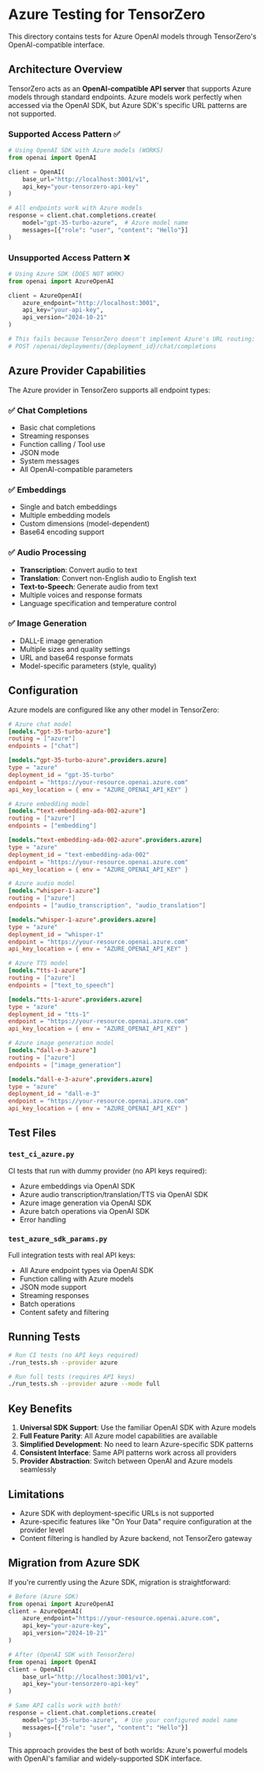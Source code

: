 # Azure Testing for TensorZero

This directory contains tests for Azure OpenAI models through TensorZero's OpenAI-compatible interface.

## Architecture Overview

TensorZero acts as an **OpenAI-compatible API server** that supports Azure models through standard endpoints. Azure models work perfectly when accessed via the OpenAI SDK, but Azure SDK's specific URL patterns are not supported.

### Supported Access Pattern ✅
```python
# Using OpenAI SDK with Azure models (WORKS)
from openai import OpenAI

client = OpenAI(
    base_url="http://localhost:3001/v1",
    api_key="your-tensorzero-api-key"
)

# All endpoints work with Azure models
response = client.chat.completions.create(
    model="gpt-35-turbo-azure",  # Azure model name
    messages=[{"role": "user", "content": "Hello"}]
)
```

### Unsupported Access Pattern ❌
```python
# Using Azure SDK (DOES NOT WORK)
from openai import AzureOpenAI

client = AzureOpenAI(
    azure_endpoint="http://localhost:3001",
    api_key="your-api-key",
    api_version="2024-10-21"
)

# This fails because TensorZero doesn't implement Azure's URL routing:
# POST /openai/deployments/{deployment_id}/chat/completions
```

## Azure Provider Capabilities

The Azure provider in TensorZero supports all endpoint types:

### ✅ Chat Completions
- Basic chat completions
- Streaming responses
- Function calling / Tool use
- JSON mode
- System messages
- All OpenAI-compatible parameters

### ✅ Embeddings
- Single and batch embeddings
- Multiple embedding models
- Custom dimensions (model-dependent)
- Base64 encoding support

### ✅ Audio Processing
- **Transcription**: Convert audio to text
- **Translation**: Convert non-English audio to English text  
- **Text-to-Speech**: Generate audio from text
- Multiple voices and response formats
- Language specification and temperature control

### ✅ Image Generation
- DALL-E image generation
- Multiple sizes and quality settings
- URL and base64 response formats
- Model-specific parameters (style, quality)

## Configuration

Azure models are configured like any other model in TensorZero:

```toml
# Azure chat model
[models."gpt-35-turbo-azure"]
routing = ["azure"]
endpoints = ["chat"]

[models."gpt-35-turbo-azure".providers.azure]
type = "azure"
deployment_id = "gpt-35-turbo"
endpoint = "https://your-resource.openai.azure.com"
api_key_location = { env = "AZURE_OPENAI_API_KEY" }

# Azure embedding model
[models."text-embedding-ada-002-azure"]
routing = ["azure"]  
endpoints = ["embedding"]

[models."text-embedding-ada-002-azure".providers.azure]
type = "azure"
deployment_id = "text-embedding-ada-002"
endpoint = "https://your-resource.openai.azure.com"
api_key_location = { env = "AZURE_OPENAI_API_KEY" }

# Azure audio model
[models."whisper-1-azure"]
routing = ["azure"]
endpoints = ["audio_transcription", "audio_translation"]

[models."whisper-1-azure".providers.azure]
type = "azure"
deployment_id = "whisper-1"
endpoint = "https://your-resource.openai.azure.com"
api_key_location = { env = "AZURE_OPENAI_API_KEY" }

# Azure TTS model
[models."tts-1-azure"]
routing = ["azure"]
endpoints = ["text_to_speech"]

[models."tts-1-azure".providers.azure]
type = "azure"
deployment_id = "tts-1"
endpoint = "https://your-resource.openai.azure.com"
api_key_location = { env = "AZURE_OPENAI_API_KEY" }

# Azure image generation model
[models."dall-e-3-azure"]
routing = ["azure"]
endpoints = ["image_generation"]

[models."dall-e-3-azure".providers.azure]
type = "azure"
deployment_id = "dall-e-3"
endpoint = "https://your-resource.openai.azure.com"
api_key_location = { env = "AZURE_OPENAI_API_KEY" }
```

## Test Files

### `test_ci_azure.py`
CI tests that run with dummy provider (no API keys required):
- Azure embeddings via OpenAI SDK
- Azure audio transcription/translation/TTS via OpenAI SDK
- Azure image generation via OpenAI SDK
- Azure batch operations via OpenAI SDK
- Error handling

### `test_azure_sdk_params.py`
Full integration tests with real API keys:
- All Azure endpoint types via OpenAI SDK
- Function calling with Azure models
- JSON mode support
- Streaming responses
- Batch operations
- Content safety and filtering

## Running Tests

```bash
# Run CI tests (no API keys required)
./run_tests.sh --provider azure

# Run full tests (requires API keys)
./run_tests.sh --provider azure --mode full
```

## Key Benefits

1. **Universal SDK Support**: Use the familiar OpenAI SDK with Azure models
2. **Full Feature Parity**: All Azure model capabilities are available
3. **Simplified Development**: No need to learn Azure-specific SDK patterns
4. **Consistent Interface**: Same API patterns work across all providers
5. **Provider Abstraction**: Switch between OpenAI and Azure models seamlessly

## Limitations

- Azure SDK with deployment-specific URLs is not supported
- Azure-specific features like "On Your Data" require configuration at the provider level
- Content filtering is handled by Azure backend, not TensorZero gateway

## Migration from Azure SDK

If you're currently using the Azure SDK, migration is straightforward:

```python
# Before (Azure SDK)
from openai import AzureOpenAI
client = AzureOpenAI(
    azure_endpoint="https://your-resource.openai.azure.com",
    api_key="your-azure-key",
    api_version="2024-10-21"
)

# After (OpenAI SDK with TensorZero)
from openai import OpenAI
client = OpenAI(
    base_url="http://localhost:3001/v1",
    api_key="your-tensorzero-api-key"
)

# Same API calls work with both!
response = client.chat.completions.create(
    model="gpt-35-turbo-azure",  # Use your configured model name
    messages=[{"role": "user", "content": "Hello"}]
)
```

This approach provides the best of both worlds: Azure's powerful models with OpenAI's familiar and widely-supported SDK interface.